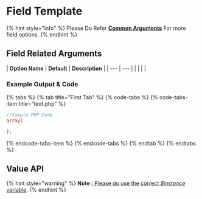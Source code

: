 # Field Template

{% hint style="info" %}
Please Do Refer [**Common Arguments**](https://wponion.gitbook.io/docs/fields) For more field options.
{% endhint %}

## Field Related Arguments

| **Option Name** | **Default** | **Description** |
| --- | --- |
|  |  |  |

### Example Output & Code

{% tabs %}
{% tab title="First Tab" %}
{% code-tabs %}
{% code-tabs-item title="text.php" %}
```php
//Sample PHP Code
array(

);
```
{% endcode-tabs-item %}
{% endcode-tabs %}
{% endtab %}
{% endtabs %}

## Value API

{% hint style="warning" %}
**Note :**[ Please do use the correct _$instance_ variable](javascript:void%280%29).
{% endhint %}



